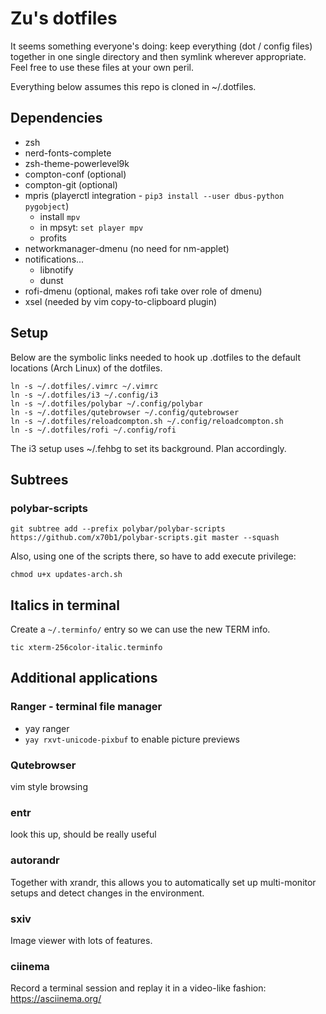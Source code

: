 # Zu's dotfiles 
It seems something everyone's doing: keep everything (dot / config files) together in one single directory and then symlink wherever appropriate. Feel free to use these files at your own peril. 

Everything below assumes this repo is cloned in ~/.dotfiles. 

## Dependencies

- zsh
- nerd-fonts-complete
- zsh-theme-powerlevel9k
- compton-conf (optional)
- compton-git (optional)
- mpris (playerctl integration - `pip3 install --user dbus-python pygobject`)
  - install `mpv` 
  - in mpsyt: `set player mpv`
  - profits
- networkmanager-dmenu (no need for nm-applet)
- notifications...
  - libnotify
  - dunst
- rofi-dmenu (optional, makes rofi take over role of dmenu)
- xsel (needed by vim copy-to-clipboard plugin)

## Setup

Below are the symbolic links needed to hook up .dotfiles to the default locations (Arch Linux) of the dotfiles.

```
ln -s ~/.dotfiles/.vimrc ~/.vimrc
ln -s ~/.dotfiles/i3 ~/.config/i3
ln -s ~/.dotfiles/polybar ~/.config/polybar
ln -s ~/.dotfiles/qutebrowser ~/.config/qutebrowser
ln -s ~/.dotfiles/reloadcompton.sh ~/.config/reloadcompton.sh
ln -s ~/.dotfiles/rofi ~/.config/rofi
```

The i3 setup uses ~/.fehbg to set its background. Plan accordingly.

## Subtrees

### polybar-scripts
```
git subtree add --prefix polybar/polybar-scripts https://github.com/x70b1/polybar-scripts.git master --squash
```

Also, using one of the scripts there, so have to add execute privilege:
```
chmod u+x updates-arch.sh
```

## Italics in terminal

Create a `~/.terminfo/` entry so we can use the new TERM info.
```
tic xterm-256color-italic.terminfo
```


## Additional applications

### Ranger - terminal file manager
- yay ranger
- `yay rxvt-unicode-pixbuf` to enable picture previews

### Qutebrowser
vim style browsing

### entr
look this up, should be really useful

### autorandr
Together with xrandr, this allows you to automatically set up multi-monitor setups and detect changes in the environment.

### sxiv
Image viewer with lots of features.

### ciinema
Record a terminal session and replay it in a video-like fashion: https://asciinema.org/
